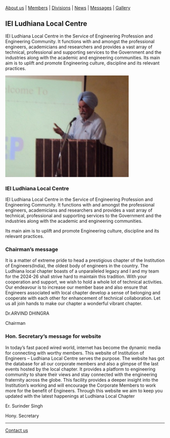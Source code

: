 [About us](files/about.md) | [Members](files/members.md) | [Divisions](files/divisions.md) | [News](news.md) | 
 [Messages](files/messages.md) | [Gallery](gallery.md)

## IEI Ludhiana Local Centre
IEI Ludhiana Local Centre in the Service of Engineering Profession and Engineering Community. It functions with and amongst the professional engineers, academicians and researchers and provides a vast array of technical, professional and supporting services to the Government and the industries along with the academic and engineering communities.
Its main aim is to uplift and promote Engineering culture, discipline and its relevant practices.

![AddressByPresident](images/address.jpeg)

### IEI Ludhiana Local Centre

IEI Ludhiana Local Centre in the Service of Engineering Profession and Engineering Community. It functions with and amongst the professional engineers, academicians and researchers and provides a vast array of technical, professional and supporting services to the Government and the industries along with the academic and engineering communities.

Its main aim is to uplift and promote Engineering culture, discipline and its relevant practices.

### Chairman’s message 
It is a matter of extreme pride to head a prestigious chapter of the Institution of Engineers(India), the oldest body of engineers in the country. The Ludhiana local chapter boasts of a unparalleled legacy and I and my team for the 2024-26 shall strive hard to maintain this tradition. With your cooperation and support, we wish to hold a whole lot of technical activities. Our endeavour is to increase our member base and also ensure that Engineers associated with local chapter develop a sense of belonging and cooperate with each other for enhancement of technical collaboration. Let us all join hands to make our chapter a wonderful vibrant chapter.

Dr.ARVIND DHINGRA

Chairman

### Hon. Secretary’s message for website
In today’s fast paced wired world, internet has become the dynamic media for connecting with worthy members. This website of Institution of Engineers – Ludhiana Local Centre serves the purpose. The website has got the database for all our corporate members and also a glimpse of the last events hosted by the local chapter. It  provides a platform to engineering community to share their views and stay connected with the engineering fraternity across the globe. This facility  provides a deeper insight into the Institution’s working and will encourage the Corporate Members to work more for the benefit of Engineers. Through this website we aim to keep you updated with the latest happenings at Ludhiana Local Chapter

Er. Surinder Singh

Hony. Secretary

---
[Contact us](files/contact.md)
